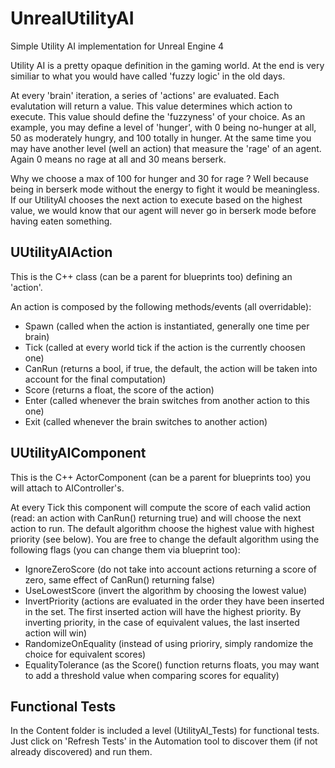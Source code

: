 # UnrealUtilityAI
Simple Utility AI implementation for Unreal Engine 4

Utility AI is a pretty opaque definition in the gaming world. At the end is very similiar to what you would have called 'fuzzy logic' in the old days.

At every 'brain' iteration, a series of 'actions' are evaluated. Each evalutation will return a value. This value determines which action to execute. This value should define the 'fuzzyness' of your choice. As an example, you may define a level of 'hunger', with 0 being no-hunger at all, 50 as moderately hungry, and 100 totally in hunger. At the same time you may have another level (well an action) that measure the 'rage' of an agent. Again 0 means no rage at all and 30 means berserk.

Why we choose a max of 100 for hunger and 30 for rage ? Well because being in berserk mode without the energy to fight it would be meaningless. If our UtilityAI chooses the next action to execute based on the highest value, we would know that our agent will never go in berserk mode before having eaten something.

## UUtilityAIAction

This is the C++ class (can be a parent for blueprints too) defining an 'action'.

An action is composed by the following methods/events (all overridable):

* Spawn (called when the action is instantiated, generally one time per brain)
* Tick (called at every world tick if the action is the currently choosen one)
* CanRun (returns a bool, if true, the default, the action will be taken into account for the final computation)
* Score (returns a float, the score of the action)
* Enter (called whenever the brain switches from another action to this one)
* Exit (called whenever the brain switches to another action)

## UUtilityAIComponent

This is the C++ ActorComponent (can be a parent for blueprints too) you will attach to AIController's.

At every Tick this component will compute the score of each valid action (read: an action with CanRun() returning true) and will choose the next action to run. The default algorithm choose the highest value with highest priority (see below). You are free to change the default algorithm using the following flags (you can change them via blueprint too):

* IgnoreZeroScore (do not take into account actions returning a score of zero, same effect of CanRun() returning false)
* UseLowestScore (invert the algorithm by choosing the lowest value)
* InvertPriority (actions are evaluated in the order they have been inserted in the set. The first inserted action will have the highest priority. By inverting priority, in the case of equivalent values, the last inserted action will win)
* RandomizeOnEquality (instead of using prioriry, simply randomize the choice for equivalent scores)
* EqualityTolerance (as the Score() function returns floats, you may want to add a threshold value when comparing scores for equality)

## Functional Tests

In the Content folder is included a level (UtilityAI_Tests) for functional tests. Just click on 'Refresh Tests' in the Automation tool to discover them (if not already discovered) and run them.
